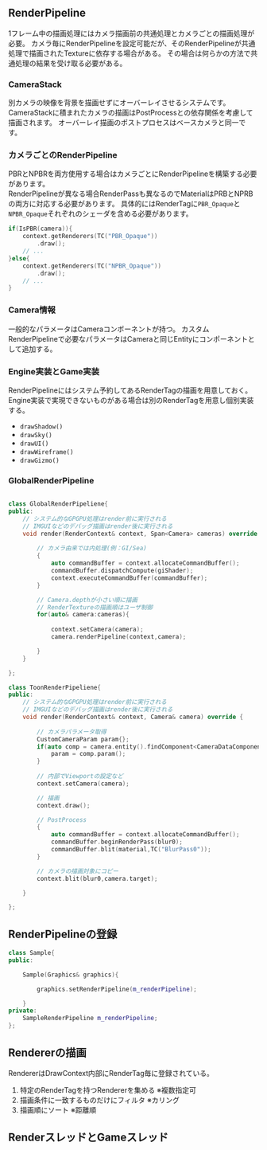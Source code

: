 ﻿RenderPipeline
---------------
1フレーム中の描画処理にはカメラ描画前の共通処理とカメラごとの描画処理が必要。
カメラ毎にRenderPipelineを設定可能だが、そのRenderPipelineが共通処理で描画されたTextureに依存する場合がある。
その場合は何らかの方法で共通処理の結果を受け取る必要がある。

### CameraStack
別カメラの映像を背景を描画せずにオーバーレイさせるシステムです。  
CameraStackに積まれたカメラの描画はPostProcessとの依存関係を考慮して描画されます。
オーバーレイ描画のポストプロセスはベースカメラと同一です。

### カメラごとのRenderPipeline
PBRとNPBRを両方使用する場合はカメラごとにRenderPipelineを構築する必要があります。  
RenderPipelineが異なる場合RenderPassも異なるのでMaterialはPRBとNPRBの両方に対応する必要があります。
具体的にはRenderTagに```PBR_Opaque```と```NPBR_Opaque```それぞれのシェーダを含める必要があります。
```c++
if(IsPBR(camera)){
	context.getRenderers(TC("PBR_Opaque"))
		.draw();
	// ...
}else{
	context.getRenderers(TC("NPBR_Opaque"))
		.draw();
	// ...
}
```

### Camera情報
一般的なパラメータはCameraコンポーネントが持つ。
カスタムRenderPipelineで必要なパラメータはCameraと同じEntityにコンポーネントとして追加する。


### Engine実装とGame実装
RenderPipelineにはシステム予約してあるRenderTagの描画を用意しておく。  
Engine実装で実現できないものがある場合は別のRenderTagを用意し個別実装する。
* ```drawShadow()```
* ```drawSky()```
* ```drawUI()```
* ```drawWireframe()```
* ```drawGizmo()```

### GlobalRenderPipeline

```c++

class GlobalRenderPipeliene{
public:
	// システム的なGPGPU処理はrender前に実行される
	// IMGUIなどのデバッグ描画はrender後に実行される
	void render(RenderContext& context, Span<Camera> cameras) override {
		
		// カメラ由来では内処理(例：GI/Sea)
		{
			auto commandBuffer = context.allocateCommandBuffer();
			commandBuffer.dispatchCompute(giShader);
			context.executeCommandBuffer(commandBuffer);
		}

		// Camera.depthが小さい順に描画
		// RenderTextureの描画順はユーザ制御
		for(auto& camera:cameras){
			
			context.setCamera(camera);
			camera.renderPipeline(context,camera);

		}
	}

};

class ToonRenderPipeliene{
public:
	// システム的なGPGPU処理はrender前に実行される
	// IMGUIなどのデバッグ描画はrender後に実行される
	void render(RenderContext& context, Camera& camera) override {
		
		// カメラパラメータ取得
		CustomCameraParam param{};
		if(auto comp = camera.entity().findComponent<CameraDataComponent>()){
			param = comp.param();
		}
		
		// 内部でViewportの設定など
		context.setCamera(camera);

		// 描画
		context.draw();

		// PostProcess
		{
			auto commandBuffer = context.allocateCommandBuffer();
			commandBuffer.beginRenderPass(blur0);
			commandBuffer.blit(material,TC("BlurPass0"));
		}

		// カメラの描画対象にコピー
		context.blit(blur0,camera.target);

	}

};

```
## RenderPipelineの登録
```c++
class Sample{
public:

	Sample(Graphics& graphics){

		graphics.setRenderPipeline(m_renderPipeline);

	}
private:
	SampleRenderPipeline m_renderPipeline;
};
```


## Rendererの描画
RendererはDrawContext内部にRenderTag毎に登録されている。

1. 特定のRenderTagを持つRendererを集める ※複数指定可
2. 描画条件に一致するものだけにフィルタ ※カリング
3. 描画順にソート ※距離順

## RenderスレッドとGameスレッド
